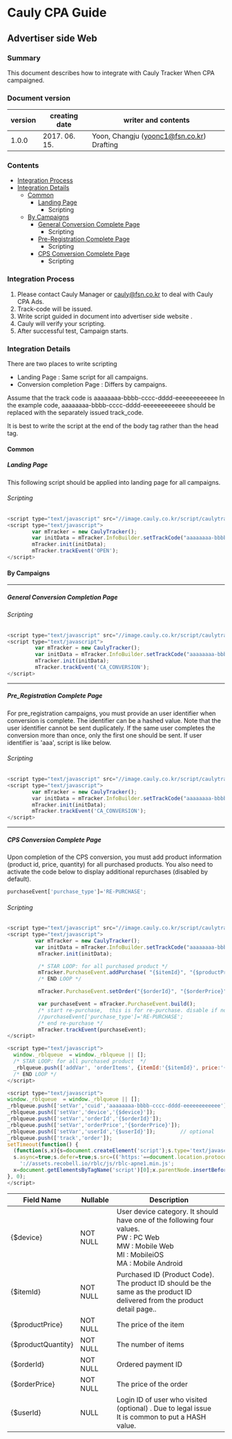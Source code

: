 Cauly CPA Guide
=========================
Advertiser side Web
--------------------------
### Summary
This document describes how to integrate with Cauly Tracker When CPA campaigned. 


### Document version
| version | creating date | writer and contents |
 --- | --- | --- 
| 1.0.0 | 2017. 06. 15. | Yoon, Changju (yoonc1@fsn.co.kr) Drafting |




### Contents
- [Integration Process](#Integration-Process)
- [Integration Details](#Integration-Details)
	- [Common](#Common)		
      - [Landing Page](#LandingPage)
       	- Scripting
  - [By Campaigns](#By-Campaigns)   
      - [General Conversion Complete Page](#General-Conversion-Complete-Page)   
      	   -  Scripting
      - [Pre-Registration Complete Page](#Pre_Registration-Complete-Page)
      	   - Scripting
      - [CPS Conversion Complete Page](#CPS-Conversion-Complete-Page])
           - Scripting   

### Integration Process
1. Please contact Cauly Manager or cauly@fsn.co.kr to deal with Cauly CPA Ads.
2. Track-code will be issued. 
3. Write script guided in document into advertiser side website .
4. Cauly will verify your scripting. 
5. After successful test, Campaign starts.


### Integration Details
There are two places to write scripting
- Landing Page    : Same script for all campaigns. 
- Conversion completion Page : Differs by campaigns. 

Assume that the track code is aaaaaaaa-bbbb-cccc-dddd-eeeeeeeeeeee 
In the example code, aaaaaaaa-bbbb-cccc-dddd-eeeeeeeeeeee should be replaced with the separately issued track_code.

It is best to write the script at the end of the body tag rather than the head tag.


#### Common
##### Landing Page
This following script should be applied into landing page for all campaigns.

###### Scripting
```javascript
<script type="text/javascript" src="//image.cauly.co.kr/script/caulytracker.js"></script>
<script type="text/javascript">
        var mTracker = new CaulyTracker();
        var initData = mTracker.InfoBuilder.setTrackCode("aaaaaaaa-bbbb-cccc-dddd-eeeeeeeeeeee").build();
        mTracker.init(initData);
        mTracker.trackEvent('OPEN');  
</script>
```

#### By Campaigns
- - -
##### General Conversion Completion Page
###### Scripting
```javascript
<script type="text/javascript" src="//image.cauly.co.kr/script/caulytracker.js"></script>
<script type="text/javascript">
         var mTracker = new CaulyTracker();
         var initData = mTracker.InfoBuilder.setTrackCode("aaaaaaaa-bbbb-cccc-dddd-eeeeeeeeeeee").build();
         mTracker.init(initData);
         mTracker.trackEvent('CA_CONVERSION'); 
</script>
```
- - -
##### Pre_Registration Complete Page
For pre_registration campaigns, you must provide an user identifier when conversion is complete.  The identifier can be a hashed value. Note that the user identifier cannot be sent duplicately. If the same user completes the conversion more than once, only the first one should be sent. 
If user identifier is 'aaa', script is like below.

###### Scripting
```javascript
<script type="text/javascript" src="//image.cauly.co.kr/script/caulytracker.js"></script>
<script type="text/javascript">
        var mTracker = new CaulyTracker();
        var initData = mTracker.InfoBuilder.setTrackCode("aaaaaaaa-bbbb-cccc-dddd-eeeeeeeeeeee").setUserId('aaaa').build();
        mTracker.init(initData);
        mTracker.trackEvent('CA_CONVERSION');  
</script>
```
- - -
##### CPS Conversion Complete Page
Upon completion of the CPS conversion, you must add product information (product id, price, quantity) for all purchased products.
You also need to activate the code below to display additional repurchases (disabled by default).

```javascript
purchaseEvent['purchase_type']='RE-PURCHASE';
```
###### Scripting
```javascript
<script type="text/javascript" src="//image.cauly.co.kr/script/caulytracker.js"></script>
<script type="text/javascript">
         var mTracker = new CaulyTracker();
         var initData = mTracker.InfoBuilder.setTrackCode("aaaaaaaa-bbbb-cccc-dddd-eeeeeeeeeeee").build();
          mTracker.init(initData);

          /* STAR LOOP: for all purchased product */
          mTracker.PurchaseEvent.addPurchase( "{$itemId}", "{$productPrice}", "{$productQuantity}");
          /* END LOOP */

          mTracker.PurchaseEvent.setOrder("{$orderId}", "{$orderPrice}");

          var purchaseEvent = mTracker.PurchaseEvent.build();
          /* start re-purchase,  this is for re-purchase. disable if not needed */
          //purchaseEvent['purchase_type']='RE-PURCHASE';
          /* end re-purchase */
          mTracker.trackEvent(purchaseEvent);
</script>

<script type="text/javascript">
  window._rblqueue  = window._rblqueue || [];
  /* STAR LOOP: for all purchased product  */
  _rblqueue.push(['addVar', 'orderItems', {itemId:'{$itemId}', price:'{$productPrice}', quantity:'{$productQuantity}'}]);
  /* END LOOP */
</script>

<script type="text/javascript">
window._rblqueue  = window._rblqueue || [];
_rblqueue.push(['setVar','cuid','aaaaaaaa-bbbb-cccc-dddd-eeeeeeeeeeee']);
_rblqueue.push(['setVar','device','{$device}']);
_rblqueue.push(['setVar','orderId','{$orderId}']);
_rblqueue.push(['setVar','orderPrice','{$orderPrice}']);
_rblqueue.push(['setVar','userId','{$userId}']);		// optional
_rblqueue.push(['track','order']);
setTimeout(function() {
  (function(s,x){s=document.createElement('script');s.type='text/javascript';
  s.async=true;s.defer=true;s.src=(('https:'==document.location.protocol)?'https':'http')+
    '://assets.recobell.io/rblc/js/rblc-apne1.min.js';
  x=document.getElementsByTagName('script')[0];x.parentNode.insertBefore(s, x);})();
}, 0);
</script>
```

| Field Name | Nullable | Description | 
| ---------- | -------- | ----------- |
| {$device} | NOT NULL | User device category.   It should have one of the following four values.<br/>PW : PC Web<br/> MW : Mobile Web<br/> MI : MobileiOS<br/> MA : Mobile Android |
| {$itemId} | NOT NULL | Purchased ID (Product Code). <br/>The product ID should be the same as the product ID delivered from the product detail page.. |
| {$productPrice} | NOT NULL | The price of the item |
| {$productQuantity} | NOT NULL | The number of items  |
| {$orderId} | NOT NULL |  Ordered payment ID |
| {$orderPrice} | NOT NULL | The price of the order |
| {$userId} | NULL | Login ID of user who visited (optional) . Due to legal issue  <br/>  It is common to put a HASH value. |
